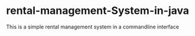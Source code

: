 # rental-management-System-in-java
This is a simple rental management system in a commandline interface
